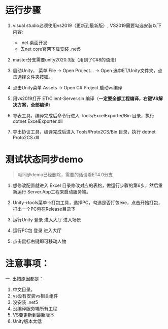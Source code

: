 # 运行步骤  
1. visual studio必须使用vs2019（更新到最新版）, VS2019需要勾选安装以下内容:
   - .net 桌面开发  
   - 去net core官网下载安装 .net5 

2. master分支需要unity2020.3版（用到了C#8的语法）

3. 启动Unity， 菜单 File -> Open Project... -> Open 选中ET/Unity文件夹，点击选择文件夹按钮。

4. 点击Unity菜单 Assets -> Open C# Project 启动vs编译

5. 用vs2019打开 ET/Client-Server.sln 编译（**一定要全部工程编译，右键VS解决方案，全部编译**）

6. 导表工具，编译完成后命令行进入 Tools/ExcelExporter/Bin 目录，执行 dotnet ExcelExporter.dll

7. 导出协议工具，编译完成后进入 Tools/Proto2CS/Bin 目录，执行 dotnet  Proto2CS.dll

# 测试状态同步demo

>  帧同步demo已经删除，需要的话请看ET4.0分支

1. 想修改配置就进入 Excel 目录修改对应的表格，做运行步骤的第6步，然后重新运行 Server.App工程来启动服务端。

2. Unity->tools菜单->打包工具，选择PC，勾选是否打包exe，点击开始打包，打出一个PC包在Release目录下

4. 运行Unity 登录 进入大厅 进入场景

5. 运行PC包 登录 进入大厅

6. 点击鼠标右键即可移动人物

# 注意事项：

一. 出错原因都是：  

1. 中文目录。  
2. vs没有安装vs相关组件
3. 没安装 .net5
4. 没编译服务端所有工程
5. VS要更新到最新版本  
6. Unity版本太低

